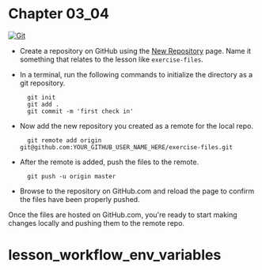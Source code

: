 # Chapter 03_04

[![Git](https://app.soluble.cloud/api/v1/public/badges/cd98d406-bcdb-4364-9f51-8357c8aa84b3.svg?orgId=650162616495)](https://app.soluble.cloud/repos/details/github.com/james-leha/lesson_workflow_env_variables?orgId=650162616495)  

- Create a repository on GitHub using the [New Repository](https://github.com/new) page.  Name it something that relates to the lesson like `exercise-files`.

- In a terminal, run the following commands to initialize the directory as a git repository.

        git init
        git add .
        git commit -m 'first check in'

- Now add the new repository you created as a remote for the local repo.

        git remote add origin git@github.com:YOUR_GITHUB_USER_NAME_HERE/exercise-files.git

- After the remote is added, push the files to the remote.

        git push -u origin master

 - Browse to the repository on GitHub.com and reload the page to confirm the files have been properly pushed.

Once the files are hosted on GitHub.com, you're ready to start making changes locally and pushing them to the remote repo.
# lesson_workflow_env_variables
